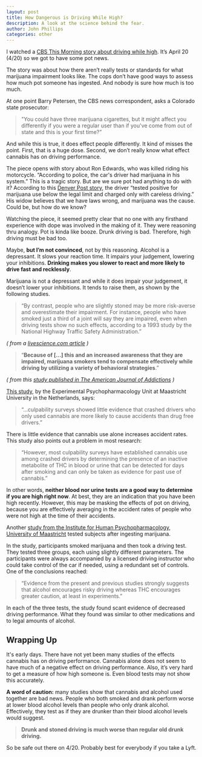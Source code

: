 ```yaml
---
layout: post
title: How Dangerous is Driving While High?
description: A look at the science behind the fear.
author: John Phillips
categories: other
---
```


I watched a [CBS This Morning story about driving while high][cbs]. It’s April 20 (4/20) so we got to have some pot news.

The story was about how there aren’t really tests or standards for what marijuana impairment looks like. The cops don’t have good ways to assess how much pot someone has ingested. And nobody is sure how much is too much.

At one point Barry Petersen, the CBS news correspondent, asks a Colorado state prosecutor:

> "You could have three marijuana cigarettes, but it might affect you differently if you were a regular user than if you've come from out of state and this is your first time?”

And while this is true, it does effect people differently. It kind of misses the point. First, that is a huge dose. Second, we don’t really know what effect cannabis has on driving performance.

The piece opens with story about Ron Edwards, who was killed riding his motorcycle. “According to police, the car's driver had marijuana in his system.” This is a tragic story. But are we sure pot had anything to do with it? According to this [Denver Post story][post], the driver “tested positive for marijuana use below the legal limit and charged only with careless driving.” His widow believes that we have laws wrong, and marijuana was the cause. Could be, but how do we know?

Watching the piece, it seemed pretty clear that no one with any firsthand experience with dope was involved in the making of it. They were reasoning thru analogy. Pot is kinda like booze. Drunk driving is bad. Therefore, high driving must be bad too.

Maybe, **but I’m not convinced**, not by this reasoning. Alcohol is a depressant. It slows your reaction time. It impairs your judgement, lowering your inhibitions. **Drinking makes you slower to react and more likely to drive fast and recklessly**.

Marijuana is not a depressant and while it does impair your judgement, it doesn’t lower your inhibitions. It tends to raise them, as shown by the following studies.

> “By contrast, people who are slightly stoned may be more risk-averse and overestimate their impairment. For instance, people who have smoked just a third of a joint will say they are impaired, even when driving tests show no such effects, according to a 1993 study by the National Highway Traffic Safety Administration.”

*( from a [livescience.com article](https://www.livescience.com/51450-driving-on-marijuana-alcohol-dangerous.html) )*

> “**Because of […] this and an increased awareness that they are impaired, marijuana smokers tend to compensate effectively while driving by utilizing a variety of behavioral strategies**.”


*( from this [study published in The American Journal of Addictions](https://onlinelibrary.wiley.com/doi/abs/10.1080/10550490902786934) )*

[This study][maas], by the Experimental Psychopharmacology Unit at Maastricht University in the Netherlands, says:

>  “…culpability surveys showed little evidence that crashed drivers who only used cannabis are more likely to cause accidents than drug free drivers.” 

There is little evidence that cannabis use alone increases accident rates. This study also points out a problem in most research:

> “However, most culpability surveys have established cannabis use among crashed drivers by determining the presence of an inactive metabolite of THC in blood or urine that can be detected for days after smoking and can only be taken as evidence for past use of cannabis.”

In other words, **neither blood nor urine tests are a good way to determine if you are high right now**. At best, they are an indication that you have been high recently. However, this may be masking the effects of pot on driving, because you are effectively averaging in the accident rates of people who were not high at the time of their accidents.

Another [study from the Institute for Human Psychopharmacology, University of Maastricht][maas2] tested subjects after ingesting marijuana.

In the study, participants smoked marijuana and then took a driving test. They tested three groups, each using slightly different parameters. The participants were always accompanied by a licensed driving instructor who could take control of the car if needed, using  a redundant set of controls. One of the conclusions reached:

> “Evidence from the present and previous studies strongly suggests that alcohol encourages risky driving whereas THC encourages greater caution, at least in experiments.”

In each of the three tests, the study found scant evidence of decreased driving performance. What they found was similar to other medications and to legal amounts of alcohol.

## Wrapping Up

It's early days. There have not yet been many studies of the effects cannabis has on driving performance. Cannabis alone does not seem to have much of a negative effect on driving performance. Also, it’s very hard to get a measure of how high someone is. Even blood tests may not show this accurately.

**A word of caution:** many studies show that cannabis and alcohol used together are bad news. People who both smoked and drank perform worse at lower blood alcohol levels than people who only drank alcohol. Effectively, they test as if they are drunker than their blood alcohol levels would suggest.

> **Drunk and stoned driving is much worse than regular old drunk driving.**

So be safe out there on 4/20. Probably best for everybody if you take a Lyft.


[cbs]: https://www.cbsnews.com/news/pot-420-colorado-challenges-policing-high-drivers/
[post]: https://www.denverpost.com/2017/08/25/colorado-marijuana-traffic-fatalities/
[maas]: https://www.ncbi.nlm.nih.gov/pubmed/14725950
[maas2]: http://casr.adelaide.edu.au/T95/paper/s1p2.html